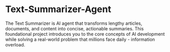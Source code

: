 # Text-Summarizer-Agent
The Text Summarizer is AI agent that transforms lengthy articles, documents, and content into concise, actionable summaries. This foundational project introduces you to the core concepts of AI development while solving a real-world problem that millions face daily - information overload.
